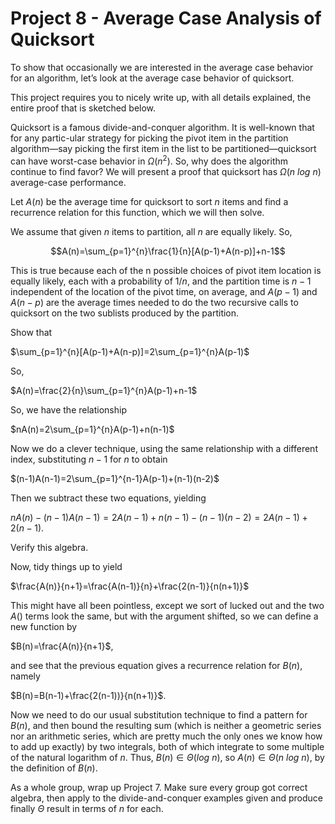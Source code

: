 # Project 8 - Average Case Analysis of Quicksort  

To show that occasionally we are interested in the average case behavior for an algorithm, let’s look at the average case behavior of quicksort.  

This project requires you to nicely write up, with all details explained, the entire proof that is sketched below.  

Quicksort is a famous divide-and-conquer algorithm. It is well-known that for any partic-ular strategy for picking the pivot item in the partition algorithm—say picking the first item in the list to be partitioned—quicksort can have worst-case behavior in $\Omega(n^{2})$. So, why does the algorithm continue to find favor? We will present a proof that quicksort has $\Omega(n\ log\ n)$ average-case performance.  

Let $A(n)$ be the average time for quicksort to sort $n$ items and find a recurrence relation for this function, which we will then solve.  

We assume that given $n$ items to partition, all $n$ are equally likely. So,  

$$A(n)=\sum_{p=1}^{n}\frac{1}{n}[A(p-1)+A(n-p)]+n-1$$  

This is true because each of the n possible choices of pivot item location is equally likely, each with a probability of $1/n$, and the partition time is $n−1$ independent of the location of the pivot time, on average, and $A(p − 1)$ and $A(n − p)$ are the average times needed to do the two recursive calls to quicksort on the two sublists produced by the partition.  

Show that

$\sum_{p=1}^{n}[A(p-1)+A(n-p)]=2\sum_{p=1}^{n}A(p-1)$  

So,  

$A(n)=\frac{2}{n}\sum_{p=1}^{n}A(p-1)+n-1$  

So, we have the relationship  

$nA(n)=2\sum_{p=1}^{n}A(p-1)+n(n-1)$  

Now we do a clever technique, using the same relationship with a different index, substituting $n − 1$ for $n$ to obtain  

$(n-1)A(n-1)=2\sum_{p=1}^{n-1}A(p-1)+(n-1)(n-2)$  

Then we subtract these two equations, yielding  

$nA(n)-(n-1)A(n-1)=2A(n-1)+n(n-1)-(n-1)(n-2)=2A(n-1)+2(n-1)$.  

Verify this algebra.  

Now, tidy things up to yield  

$\frac{A(n)}{n+1}=\frac{A(n-1)}{n}+\frac{2(n-1)}{n(n+1)}$  

This might have all been pointless, except we sort of lucked out and the two $A()$ terms look the same, but with the argument shifted, so we can define a new function by  

$B(n)=\frac{A(n)}{n+1}$,  

and see that the previous equation gives a recurrence relation for $B(n)$, namely  

$B(n)=B(n-1)+\frac{2(n-1))}{n(n+1)}$.  

Now we need to do our usual substitution technique to find a pattern for $B(n)$, and then bound the resulting sum (which is neither a geometric series nor an arithmetic series, which are pretty much the only ones we know how to add up exactly) by two integrals, both of which integrate to some multiple of the natural logarithm of $n$. Thus, $B(n)\in\Theta(log\ n)$, so $A(n)\in\Theta(n\ log\ n)$, by the definition of $B(n)$.  

As a whole group, wrap up Project 7. Make sure every group got correct algebra, then apply to the divide-and-conquer examples given and produce finally $\Theta$ result in terms of $n$ for each.  
